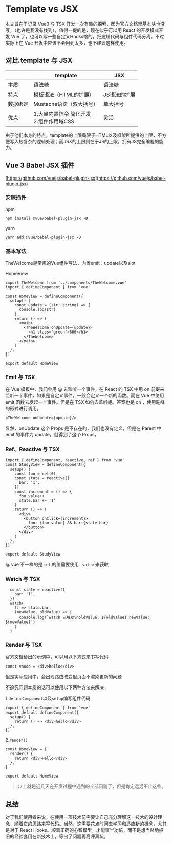 # Template vs JSX

本文旨在于记录 Vue3 与 TSX 开发一次有趣的探索，因为官方文档里基本啥也没写，（也许是我没有找到），值得一提的是，现在似乎可以用 React 的开发模式开发 Vue 了，也可以写一些自定义Hooks啥的，把逻辑代码与组件代码分离。不过实际上在 Vue 开发中应该不会用到太多，也不建议这样使用。

## 对比 template 与 JSX

|          | **template**                                | **JSX**      |
| -------- | ------------------------------------------- | ------------ |
| 本质     | 语法糖                                      | 语法糖       |
| 特点     | 模板语法（HTML的扩展）                      | JS语法的扩展 |
| 数据绑定 | Mustache语法（双大括号）                    | 单大括号     |
| 优点     | 1.大量内置指令 简化开发<br/>2.组件作用域CSS | 灵活         |

由于他们本身的特点，template的上限局限于HTML以及框架所提供的上限，不方便写入较复杂的逻辑处理；而JSX的上限则在于JS的上限，拥有JS完全编程的能力。

## Vue 3 Babel JSX 插件

[https://github.com/vuejs/babel-plugin-jsx](https://github.com/vuejs/babel-plugin-jsx)

### 安装插件

npm

```shell
npm install @vue/babel-plugin-jsx -D
```

yarn

```shell
yarn add @vue/babel-plugin-jsx -D
```

### 基本写法

TheWelcome是常规的Vue组件写法，内置emit：update以及slot

HomeView

```tsx
import TheWelcome from '../components/TheWelcome.vue'
import { defineComponent } from 'vue'

const HomeView = defineComponent({
  setup() {
    const update = (str: string) => {
      console.log(str)
    }
    return () => (
      <main>
        <TheWelcome onUpdate={update}>
          <h1 class="green">666</h1>
        </TheWelcome>
      </main>
    )
  },
})

export default HomeView
```

### Emit 与 TSX

在 Vue 模板中，我们会用 @ 去监听一个事件。在 React 的 TSX 中用 on 前缀来监听一个事件，如果是自定义事件，一般会定义一个新的函数。而在 Vue 中使用 emit 函数去发起一个事件。但是在 TSX 如何去监听呢。答案也是 on ，使用驼峰的形式进行调用。

```tsx
<TheWelcome onUpdate={update}/>
```

显然，onUpdate 这个 Props 是不存在的，我们也没有定义，但是在 Parent 中 emit 的事件为 update。就得到了这个 Props。

### Ref、Reactive 与 TSX

```tsx
import { defineComponent, reactive, ref } from 'vue'
const StudyView = defineComponent({
  setup() {
    const foo = ref(0)
    const state = reactive({
      bar: '1',
    })
    const increment = () => {
      foo.value++
      state.bar += '1'
    }
    return () => (
      <div>
        <button onClick={increment}>
          foo: {foo.value} && bar:{state.bar}
        </button>
      </div>
    )
  },
})

export default StudyView
```

与 vue 不一样的是 `ref` 的值需要使用 `.value` 来获取

### Watch 与 TSX

```tsx
  const state = reactive({
    bar: '1',
  })
  watch(
    () => state.bar,
    (newValue, oldValue) => {
      console.log(`watch 已触发\noldValue: ${oldValue} newValue: ${newValue}`)
    }
  )
```

### Render 与 TSX

官方文档给出的示例中，可以用以下方式来书写代码

```tsx
const vnode = <div>hello</div>
```

但是实际应用中，会出现路由改变但页面不渲染更新的问题

不追究问题本质的话可以使用以下两种方法来解决：

1.`defineComponent`以及`setup`编写组件代码

```tsx
import { defineComponent } from 'vue'
export default defineComponent({
  setup() {
    return () => <div>hello</div>
  },
})
```

2.`render()`

```tsx
const HomeView = {
  render() {
    return <div>Hello</div>
  },
}

export default HomeView

```

> 以上就是近几天在开发过程中遇到的全部问题了，但是肯定远远不止这些。

## 总结

对于我们使用者来说，在使用一项技术前需要让自己充分理解这一技术的设计理念，顺着它的思路来写代码。当然，这需要花点时间去学习和适应新的概念，尤其是对于 React Hooks。顺着正确的心智模型，才能事半功倍，而不是想当然地把旧的经验套用在新技术上，等出了问题再高呼真坑。
